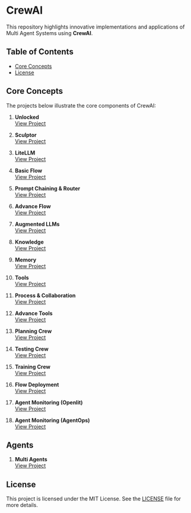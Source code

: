# CrewAI

This repository highlights innovative implementations and applications of Multi Agent Systems using **CrewAI**.

## Table of Contents

- [Core Concepts](#core-concepts)
- [License](#license)

## Core Concepts

The projects below illustrate the core components of CrewAI:

1. **Unlocked**  
   [View Project](https://github.com/EngineerAbdulQadir/CrewAI/tree/main/Gauge/01%20-%20Unlocked/uv-helloworld)

2. **Sculptor**  
   [View Project](https://github.com/EngineerAbdulQadir/CrewAI/tree/main/Gauge/02%20-%20Sculptor/uv-project)

3. **LiteLLM**  
   [View Project](https://github.com/EngineerAbdulQadir/CrewAI/tree/main/Gauge/03%20-%20LiteLLM/litellm-project)

4. **Basic Flow**  
   [View Project](https://github.com/EngineerAbdulQadir/CrewAI/tree/main/Gauge/04%20-%20Basic%20Flow/crew_flow)

5. **Prompt Chaining & Router**  
   [View Project](https://github.com/EngineerAbdulQadir/CrewAI/tree/main/Gauge/05%20-%20Prompt%20Chaining%20%26%20Router/grinding)

6. **Advance Flow**  
   [View Project](https://github.com/EngineerAbdulQadir/CrewAI/tree/main/Gauge/06%20-%20Advance%20Flow/advancedflow)

7. **Augmented LLMs**  
   [View Project](https://github.com/EngineerAbdulQadir/CrewAI/tree/main/Gauge/07%20-%20Augemented%20LLMs)

8. **Knowledge**  
   [View Project](https://github.com/EngineerAbdulQadir/CrewAI/tree/main/Gauge/08%20-%20Knowledge)

9. **Memory**  
   [View Project](https://github.com/EngineerAbdulQadir/CrewAI/tree/main/Gauge/09%20-%20Memory)

10. **Tools**  
    [View Project](http://github.com/EngineerAbdulQadir/CrewAI/tree/main/Gauge/10%20-%20Tools)

11. **Process & Collaboration**  
    [View Project](https://github.com/EngineerAbdulQadir/CrewAI/tree/main/Gauge/11%20-%20Process%20%26%20Collaboration)

12. **Advance Tools**  
    [View Project](https://github.com/EngineerAbdulQadir/CrewAI/tree/main/Gauge/12%20-%20Advance%20Tools)

13. **Planning Crew**  
    [View Project](https://github.com/EngineerAbdulQadir/CrewAI/tree/main/Gauge/13%20-%20Planning%20Crew)

14. **Testing Crew**  
    [View Project](https://github.com/EngineerAbdulQadir/CrewAI/tree/main/Gauge/14%20-%20Testing%20Crew)

15. **Training Crew**  
    [View Project](https://github.com/EngineerAbdulQadir/CrewAI/tree/main/Gauge/15%20-%20Training%20Crew)

16. **Flow Deployment**  
    [View Project](https://github.com/EngineerAbdulQadir/CrewAI/tree/main/Gauge/16%20-%20Flow%20Deployment/deploy   )

17. **Agent Monitoring (Openlit)**  
    [View Project](https://github.com/EngineerAbdulQadir/CrewAI/tree/main/Gauge/17%20-%20Agent%20Monitoring%20(Openlit)/monitoring)

18. **Agent Monitoring (AgentOps)**  
    [View Project](https://github.com/EngineerAbdulQadir/CrewAI/tree/main/Gauge/18%20-%20Agent%20Monitoring%20(AgentOps)/monitoring)


## Agents

1. **Multi Agents**  
    [View Project]()

## License

This project is licensed under the MIT License. See the [LICENSE](LICENSE) file for more details.
